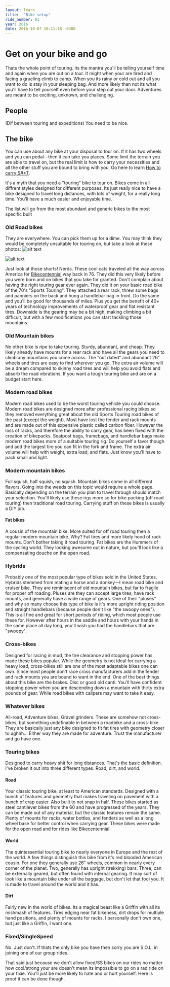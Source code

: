 ```yaml
---
layout: learn
title:  "Bike setup"
ride_number: 01
year: 2016
date: 2016-10-07 10:11:18 -0400
---
```



# Get on your bike and go

Thats the whole point of touring. Its the mantra you'll be telling yourself time and again when you are out on a tour. It might when your are tired and facing a grueling climb to camp. When you its rainy or cold out and all you want to do is stay in your sleeping bag. And more likely than not its what you'll have to tell yourself even before your step out your door. Adventures are meant to be exciting, unknown, and challenging. 

## People
(Dif between touring and expeditions) You need to be nice.



## The bike



You can use about any bike at your disposal to tour on. If it has two wheels and you can pedal––then it can take you places. Some limit the terrain you are able to travel on, but the real limit is how to carry your necessities and all the other stuff you are bound to bring with you. Go here to learn [How to carry S#*T](/learn/carry). 

It's a myth that you need a "touring" bike to tour on. Bikes come in all diffrent styles designed for different purposes. Its just really nice to have a bike designed to travel long distances, with lots of weight, for a really long time. You'll have a much easier and enjoyable time.


The list will go from the most abundant and generic bikes to the most specific built 


### Old Road bikes
They are everywhere. You can pick them up for a dime. You may think they would be completely unsuitable for touring on, but take a look at these photos:
![alt text](https://www.adventurecycling.org/default/assets/Image/About_Us/TA76_Chickahominy001.jpg "Logo Title Text 1")

![alt text](http://c8.staticflickr.com/7/6098/6237800823_703c5d6b64_b.jpg "Logo Title Text 1")

Just look at those shorts! Nerds. These cool cats traveled all the way across America for [Bikecentennial](https://en.wikipedia.org/wiki/Bikecentennial) way back in 76. They did this very likely before you were born and on bikes that you take for granted. Don't complain about having the right touring gear ever again. They did it on your basic road bike of the 70's "Sports Touring". They attached a rear rack, threw some bags and panniers on the back and hung a handlebar bag in front. Do the same and you'll be good for thousands of miles. Plus you get the benefit of 40+ years of technology improvements of waterproof gear and flat resistant tires. Downside is the gearing may be a bit high, making climbing a bit difficult, but with a few modifications you can start tackling those mountains.


### Old Mountain bikes
No other bike is ripe to take touring. Sturdy, abundant, and cheap. They likely already have mounts for a rear rack and have all the gears you need to climb any mountains you come across. The "out dated" and abundant 26" wheels and tires are easy to find wherever you go. The extra air volume will be a dream compared to skinny road tires and will help you avoid flats and absorb the road vibrations. If you want a tough touring bike and are on a budget start here.



### Modern road bikes
Modern road bikes used to be the worst touring vehicle you could choose. Modern road bikes are designed more after professional racing bikes so they removed everything great about the old Sports Touring road bikes of the past (except the weight). Most have lost the fender and rack mounts and are made out of this expensive plastic called carbon fiber. However the loss of racks, and therefore the ability to carry gear, has been fixed with the creation of bikepacks. Seatpost bags, framebags, and handlebar bags make modern road bikes more of a suitable touring rig. Do yourself a favor though and add the largest tire you can fit in the fork and frame. The extra air volume will help with weight, extra load, and flats. Just know you'll have to pack small and light.



### Modern mountain bikes
Full squish, half squish, no squish. Mountain bikes come in all different flavors. Going into the weeds on this topic would require a whole page. Basically depending on the terrain you plan to travel through should match your selection. You'll likely use these rigs more so for bike packing (off road touring) then traditional road touring. Carrying stuff on these bikes is usually a DIY job. 

#### Fat bikes
A cousin of the mountain bike. More suited for off road touring then a regular modern mountain bike. Why? Fat tires and more likely hood of rack mounts. Don't bother taking it road touring. Fat bikes are the Hummers of the cycling world. They looking awesome out in nature, but you'll look like a compensating douche on the open road. 


### Hybrids
Probably one of the most popular type of bikes sold in the United States. Hybrids stemmed from mating a horse and a donkey––I mean road bike and cruiser bike. They are reminiscent of old mountain bikes, but far to fragile for proper off roading. Pluses are they can accept large tires, have rack mounts, and generally have a wide range of gears. One of their "pluses" and why so many choose this type of bike is it's more upright riding position and straight handlebars (because people don't like "the swoopy ones"). This is all fine and great for short periods of riding, which most people use these for. However after hours in the saddle and hours with your hands in the same place all day long, you'll wish you had the handlebars that are "swoopy".


### Cross-bikes
Designed for racing in mud, the tire clearance and stopping power has made these bikes popular. While the geometry is not ideal for carrying a heavy load, cross-bikes still are one of the most adaptable bikes one can own. Since most people don't race cross manufacturers add in the fender and rack mounts you are bound to want in the end. One of the best things about this bike are the brakes. Disc or good old canti. You'll have confident stopping power when you are descending down a mountain with thirty extra pounds of gear. While road bikes with calipers may want to take it easy. 



### Whatever bikes
All-road, Adventure bikes, Gravel grinders. These are somehow not cross-bikes, but something undefinable in between a roadbike and a cross-bike. They are basically just any bike designed to fit fat tires with geometry closer to ughhh... Either way they are made for adventure. Trust the manufacturer and go have one.


### Touring bikes
Designed to carry heavy shit for long distances. That's the basic definition. I've broken it out into three different types. Road, dirt, and world.

#### Road
Your classic touring bike, at least to American standards. Designed with a bunch of features and geometry that makes traveling on pavement with a bunch of crap easier. Also built to not snap in half. These bikes started as steel cantilever bikes from the 60 and have progressed of the years. They can be made out of any material, but the classic features remain the same. Plenty of mounts for racks, water bottles, and fenders as well as a long wheel base for better control when carrying gear. These bikes were made for the open road and for rides like Bikecentennial.  

#### World 
The quintessential touring bike to nearly everyone in Europe and the rest of the world. A few things distinguish this bike from it's red blooded American cousin. For one they generally use 26" wheels, common in nearly every corner of the planet. Two, generally has upright (trekking) bars. Three, can be externally geared, but often found with internal gearing. It may sort of look like a mountain bike under all the baggage, but don't let that fool you. It is made to travel around the world and it has. 


#### Dirt
Fairly new in the world of bikes. Its a magical beast like a Griffin with all its mishmash of features. Tires edging near fat bikeness, dirt drops for multiple hand positions, and plenty of mounts for racks. I personally don't own one, but just like a Griffin, I want one.


### Fixed/SingleSpeed
No. Just don't. If thats the only bike you have then sorry you are S.O.L. in joining one of our group rides. 

That said just because we don't allow fixed/SS bikes on our rides no matter how cool/strong your are doesn't mean its impossible to go on a rad ride on your fixie. You'll just be more likely to hate and or hurt yourself. Here is proof it can be done though.



